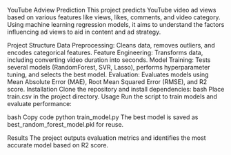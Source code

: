 YouTube Adview Prediction
This project predicts YouTube video ad views based on various features like views, likes, comments, and video category. Using machine learning regression models, it aims to understand the factors influencing ad views to aid in content and ad strategy.

Project Structure
Data Preprocessing: Cleans data, removes outliers, and encodes categorical features.
Feature Engineering: Transforms data, including converting video duration into seconds.
Model Training: Tests several models (RandomForest, SVR, Lasso), performs hyperparameter tuning, and selects the best model.
Evaluation: Evaluates models using Mean Absolute Error (MAE), Root Mean Squared Error (RMSE), and R2 score.
Installation
Clone the repository and install dependencies:
bash
Place train.csv in the project directory.
Usage
Run the script to train models and evaluate performance:

bash
Copy code
python train_model.py
The best model is saved as best_random_forest_model.pkl for reuse.

Results
The project outputs evaluation metrics and identifies the most accurate model based on R2 score.
